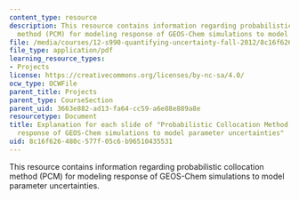 ```yaml
---
content_type: resource
description: This resource contains information regarding probabilistic collocation
  method (PCM) for modeling response of GEOS-Chem simulations to model parameter uncertainties.
file: /media/courses/12-s990-quantifying-uncertainty-fall-2012/8c16f626480c577f05c6b96510435531_MIT12_S990F12_Thackraydoc.pdf
file_type: application/pdf
learning_resource_types:
- Projects
license: https://creativecommons.org/licenses/by-nc-sa/4.0/
ocw_type: OCWFile
parent_title: Projects
parent_type: CourseSection
parent_uid: 3663e882-ad13-fa64-cc59-a6e88e889a8e
resourcetype: Document
title: Explanation for each slide of "Probabilistic Collocation Method (PCM) for modeling
  response of GEOS-Chem simulations to model parameter uncertainties"
uid: 8c16f626-480c-577f-05c6-b96510435531
---
```

This resource contains information regarding probabilistic collocation method (PCM) for modeling response of GEOS-Chem simulations to model parameter uncertainties.